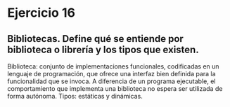 # Ejercicio 16
## Bibliotecas. Define qué se entiende por biblioteca o librería y los tipos que existen.
Biblioteca: conjunto de implementaciones funcionales, codificadas en un lenguaje de programación, que ofrece una interfaz bien definida para la funcionalidad que se invoca.
A diferencia de un programa ejecutable, el comportamiento que implementa una biblioteca no espera ser utilizada de forma autónoma.
Tipos: estáticas y dinámicas.
